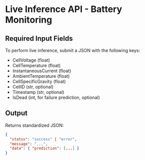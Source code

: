 # Live Inference API - Battery Monitoring

## Required Input Fields

To perform live inference, submit a JSON with the following keys:

- CellVoltage (float)
- CellTemperature (float)
- InstantaneousCurrent (float)
- AmbientTemperature (float)
- CellSpecificGravity (float)
- CellID (str, optional)
- Timestamp (str, optional)
- IsDead (int, for failure prediction, optional)

## Output

Returns standardized JSON:
```json
{
  "status": "success" | "error",
  "message": "...",
  "data": { "prediction": [...] }
}
```